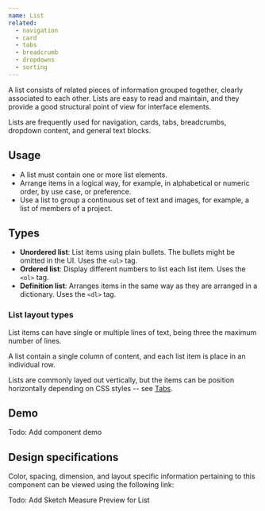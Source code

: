 ```yaml
---
name: List
related:
  - navigation
  - card
  - tabs
  - breadcrumb
  - dropdowns
  - sorting
---
```


A list consists of related pieces of information grouped together, clearly associated to each other. Lists are easy to read and maintain, and they provide a good structural point of view for interface elements. 

Lists are frequently used for navigation, cards, tabs, breadcrumbs, dropdown content, and general text blocks.

## Usage

- A list must contain one or more list elements.
- Arrange items in a logical way, for example, in alphabetical or numeric order, by use case, or preference.
- Use a list to group a continuous set of text and images, for example, a list of members of a project.

## Types

- **Unordered list**: List items using plain bullets. The bullets might be omitted in the UI. Uses the `<ul>` tag.
- **Ordered list**: Display different numbers to list each list item. Uses the `<ol>` tag.
- **Definition list**: Arranges  items in the same way as they are arranged in a dictionary. Uses the `<dl>` tag.

### List layout types

List items can have single or multiple lines of text, being three the maximum number of lines.

A list contain a single column of content, and each list item is place in an individual row.

Lists are commonly layed out vertically, but the items can be position horizontally depending on CSS styles -- see [Tabs](/components/tabs).

## Demo

Todo: Add component demo

## Design specifications

Color, spacing, dimension, and layout specific information pertaining to this component can be viewed using the following link:

Todo: Add Sketch Measure Preview for List
